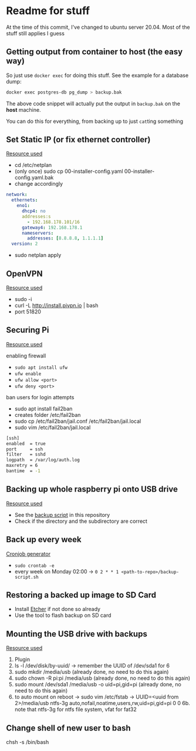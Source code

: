 # Readme for stuff

At the time of this commit, I've changed to ubuntu server 20.04. Most of the stuff still applies I guess

## Getting output from container to host (the easy way)

So just use `docker exec` for doing this stuff. See the example for a database dump:

```bash
docker exec postgres-db pg_dump > backup.bak
```

The above code snippet will actually put the output in `backup.bak` on the **host** machine.

You can do this for everything, from backing up to just `cat`ting something

## Set Static IP (or fix ethernet controller)

[Resource used](https://www.osradar.com/set-a-static-ip-address-ubuntu-20-04/)

- cd /etc/netplan
- (only once) sudo cp 00-installer-config.yaml 00-installer-config.yaml.bak
- change accordingly

```yaml
network:
  ethernets:
    eno1:
      dhcp4: no
      addresses:s
        - 192.168.178.101/16
      gateway4: 192.168.178.1
      nameservers:
        addresses: [8.8.8.8, 1.1.1.1]
  version: 2
```

- sudo netplan apply

## OpenVPN

[Resource used](https://raspberrytips.nl/pivpn-de-eenvoudige-manier-om-openvpn-te-installeren/)

- sudo -i
- curl -L http://install.pivpn.io | bash
- port 51820



## Securing Pi

[Resource used](https://www.raspberrypi.org/documentation/configuration/security.md)

enabling firewall 

- `sudo apt install ufw`
- `ufw enable`
- `ufw allow <port>`
- `ufw deny <port>`

ban users for login attempts

- sudo apt install fail2ban
- creates folder /etc/fail2ban
- sudo cp /etc/fail2ban/jail.conf /etc/fail2ban/jail.local
- sudo vim /etc/fail2ban/jail.local

```bash
[ssh]
enabled  = true
port     = ssh
filter   = sshd
logpath  = /var/log/auth.log
maxretry = 6
bantime  = -1
```

## Backing up whole raspberry pi onto USB drive

[Resource used](https://www.megaleecher.net/best_raspberry_pi_hot_backup_shell_script)

- See the [backup script](./backup-script.sh) in this repository
- Check if the directory and the subdirectory are correct

## Back up every week

[Cronjob generator](https://crontab.guru/#0_2_*_*_1)

- `sudo crontab -e`
- every week on Monday 02:00 -> `0 2 * * 1 <path-to-repo>/backup-script.sh`

## Restoring a backed up image to SD Card

- Install [Etcher](https://www.balena.io/etcher/) if not done so already
- Use the tool to flash backup on SD card

## Mounting the USB drive with backups

[Resource used](https://www.raspberrypi-spy.co.uk/2014/05/how-to-mount-a-usb-flash-disk-on-the-raspberry-pi/)

1. Plugin
2. ls -l /dev/disk/by-uuid/ -> remember the UUID of /dev/sda1 for 6
3. sudo mkdir /media/usb (already done, no need to do this again)
4. sudo chown -R pi:pi /media/usb (already done, no need to do this again)
5. sudo mount /dev/sda1 /media/usb -o uid=pi,gid=pi (already done, no need to do this again)
6. to auto mount on reboot -> sudo vim /etc/fstab -> UUID=<uuid from 2>/media/usb ntfs-3g auto,nofail,noatime,users,rw,uid=pi,gid=pi 0 0
6b. note that ntfs-3g for ntfs file system, vfat for fat32

## Change shell of new user to bash

chsh -s /bin/bash